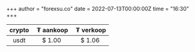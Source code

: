+++
author = "forexsu.co"
date = 2022-07-13T00:00:00Z
time = "16:30"
+++


crypto| &nbsp;₮ aankoop| &nbsp;₮ verkoop
:-----:|:-----:|:-----:
usdt  |$ 1.00|$ 1.06
